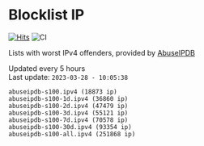# Blocklist IP

[![Hits](https://hits.seeyoufarm.com/api/count/incr/badge.svg?url=https%3A%2F%2Fgithub.com%2Fborestad%2Fblocklist-ip%2F&count_bg=%2379C83D&title_bg=%23555555&icon=&icon_color=%23E7E7E7&title=hits&edge_flat=false)](https://hits.seeyoufarm.com)  ![CI](https://img.shields.io/github/workflow/status/borestad/blocklist-ip/CI?style=flat-square)

Lists with worst IPv4 offenders, provided by [AbuseIPDB](https://www.abuseipdb.com/)

<!-- FOOTER-PLACEHOLDER -->
Updated every 5 hours<br>
Last update: `2023-03-28 - 10:05:38`
```
abuseipdb-s100.ipv4 (18873 ip)
abuseipdb-s100-1d.ipv4 (36860 ip)
abuseipdb-s100-2d.ipv4 (47479 ip)
abuseipdb-s100-3d.ipv4 (55121 ip)
abuseipdb-s100-7d.ipv4 (70578 ip)
abuseipdb-s100-30d.ipv4 (93354 ip)
abuseipdb-s100-all.ipv4 (251868 ip)
```

